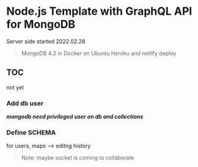 # Node.js Template with GraphQL API for MongoDB
Server side started 2022.02.28
> MongoDB 4.2 in Docker on Ubuntu
> Heroku and netlify deploy

## TOC
not yet

### Add db user
***mongodb need privileged user on db and collections***

### Define SCHEMA
for users, maps --> editng history
> Note: maybe socket is coming to collaborate